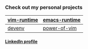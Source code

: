 ### Check out my personal projects

| [vim-runtime](https://github.com/chumakd/vim-runtime) | [emacs-runtime](https://github.com/chumakd/emacs-runtime)    |
| ----------------------------------------------------- | ------------------------------------------------------------ |
| [devenv](https://github.com/chumakd/devenv)           | [power-of-vim](https://github.com/chumakd/slides-power-of-vim) |

#### [LinkedIn profile](https://www.linkedin.com/in/chumakd)
